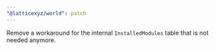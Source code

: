 ```yaml
---
"@latticexyz/world": patch
---
```


Remove a workaround for the internal `InstalledModules` table that is not needed anymore.
